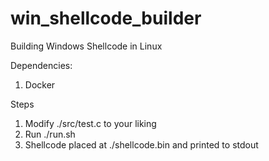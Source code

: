 # win_shellcode_builder
Building Windows Shellcode in Linux

Dependencies:
1) Docker

Steps
1) Modify ./src/test.c to your liking
2) Run ./run.sh
3) Shellcode placed at ./shellcode.bin and printed to stdout


